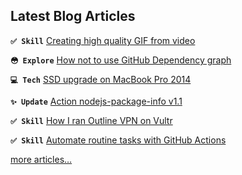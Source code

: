 ## Latest Blog Articles

**`✅ Skill`** [Creating high quality GIF from video](https://codex.so/high-quality-gif-from-mp4)

**`😳 Explore`** [How not to use GitHub Dependency graph](https://codex.so/how-not-to-use-deps-graph-github)

**`💻 Tech`** [SSD upgrade on MacBook Pro 2014](https://codex.so/ssd-upgrade-macbook-pro-2014)

**`✨ Update`** [Action nodejs-package-info v1.1](https://codex.so/nodejs-package-info-v1-1)

**`✅ Skill`** [How I ran Outline VPN on Vultr](https://codex.so/outline-vpn)

**`✅ Skill`** [Automate routine tasks with GitHub Actions](https://codex.so/github-actions-intro-en)

[more articles…](https://codex.so/taly)
